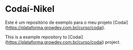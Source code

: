 # Codaí-Nikel

Este é um repositório de exemplo para o meu projeto [Codaí] (https://plataforma.growdev.com.br/curso/codai).

This is a example repository to [Codaí] (https://plataforma.growdev.com.br/curso/codai) project.
